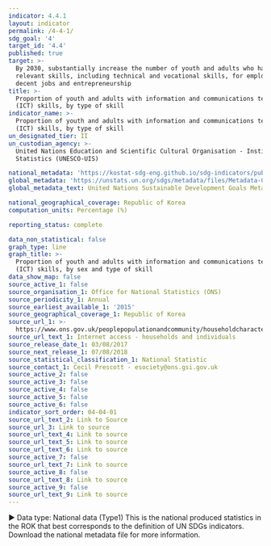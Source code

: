 ```yaml
---
indicator: 4.4.1
layout: indicator
permalink: /4-4-1/
sdg_goal: '4'
target_id: '4.4'
published: true
target: >-
  By 2030, substantially increase the number of youth and adults who have
  relevant skills, including technical and vocational skills, for employment,
  decent jobs and entrepreneurship
title: >-
  Proportion of youth and adults with information and communications technology
  (ICT) skills, by type of skill
indicator_name: >-
  Proportion of youth and adults with information and communications technology
  (ICT) skills, by type of skill
un_designated_tier: II
un_custodian_agency: >-
  United Nations Education and Scientific Cultural Organisation - Institute of
  Statistics (UNESCO-UIS)

national_metadata: 'https://kostat-sdg-eng.github.io/sdg-indicators/public/Metadata-04-04-01_ENG.pdf'
global_metadata: 'https://unstats.un.org/sdgs/metadata/files/Metadata-04-04-01.pdf'
global_metadata_text: United Nations Sustainable Development Goals Metadata (PDF 214 KB)

national_geographical_coverage: Republic of Korea
computation_units: Percentage (%)

reporting_status: complete

data_non_statistical: false
graph_type: line
graph_title: >-
  Proportion of youth and adults with information and communications technology
  (ICT) skills, by sex and type of skill
data_show_map: false
source_active_1: false
source_organisation_1: Office for National Statistics (ONS)
source_periodicity_1: Annual
source_earliest_available_1: '2015'
source_geographical_coverage_1: Republic of Korea
source_url_1: >-
  https://www.ons.gov.uk/peoplepopulationandcommunity/householdcharacteristics/homeinternetandsocialmediausage/datasets/internetaccesshouseholdsandindividualsreferencetables
source_url_text_1: Internet access - households and individuals
source_release_date_1: 03/08/2017
source_next_release_1: 07/08/2018
source_statistical_classification_1: National Statistic
source_contact_1: Cecil Prescott - esociety@ons.gsi.gov.uk
source_active_2: false
source_active_3: false
source_active_4: false
source_active_5: false
source_active_6: false
indicator_sort_order: 04-04-01
source_url_text_2: Link to Source
source_url_3: Link to source
source_url_text_4: Link to source
source_url_text_5: Link to source
source_url_text_6: Link to source
source_active_7: false
source_url_text_7: Link to source
source_active_8: false
source_url_text_8: Link to source
source_active_9: false
source_url_text_9: Link to source
---
```

▶ Data type: National data (Type1) This is the national produced statistics in the ROK that best corresponds to the definition of UN SDGs indicators. Download the national metadata file for more information.

